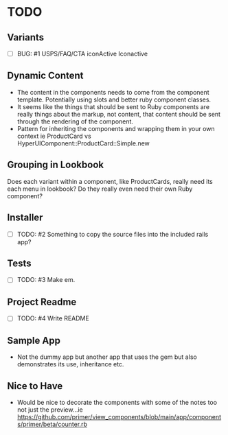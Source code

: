 # TODO

## Variants

- [ ] BUG: #1 USPS/FAQ/CTA iconActive Iconactive

## Dynamic Content

- The content in the components needs to come from the component template. Potentially using slots and better ruby component classes. 
- It seems like the things that should be sent to Ruby components are really things about the markup, not content, that content should be sent through the rendering of the component.
- Pattern for inheriting the components and wrapping them in your own context ie ProductCard vs HyperUIComponent::ProductCard::Simple.new

## Grouping in Lookbook

Does each variant within a component, like ProductCards, really need its each menu in lookbook? Do they really even need their own Ruby component?

## Installer

- [ ] TODO: #2 Something to copy the source files into the included rails app?
  
## Tests

- [ ] TODO: #3 Make em.

## Project Readme

- [ ] TODO: #4 Write README 

## Sample App

- Not the dummy app but another app that uses the gem but also demonstrates its use, inheritance etc.

## Nice to Have

- Would be nice to decorate the components with some of the notes too not just the preview...ie https://github.com/primer/view_components/blob/main/app/components/primer/beta/counter.rb